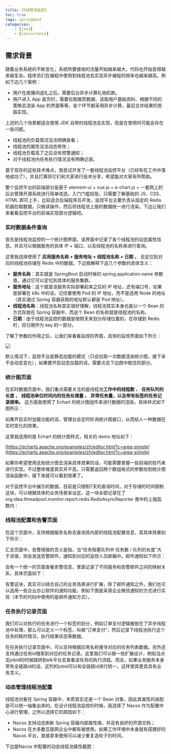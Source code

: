 ```yaml
---
title: 25线程池监控1
toc: true
tags: springboot
categories: 
    - [java]
    - [concurrence]
---
```


## 需求背景

随着业务系统的不断变化，系统所要接收的流量开始越来越大，代码也开始变得越来越复杂。程序员们在编程中使用到线程池去实现异步编程的频率也越来越高。例如下边几个案例：

- 用户在直播间送礼之后，需要后台异步计算礼物扣款。
- 用户进入 App 首页时，需要拉取推荐数据、读取用户基础资料、根据不同的策略去渲染 App 的界面等等，各个环节都采用异步计算，最后合并结果的思路实现。

<!--more-->

上述的几个场景都适合使用 JDK 自带的线程池去实现，但是在使用时可能会存在一些问题。

- 线程池的负载情况没法明确查看；
- 线程池的属性没法动态修改；
- 线程池负载高了之后没有预警通知；
- 对于线程池内任务执行情况没有明确记录。

基于现存的这些技术难点，我尝试开发了一套线程池监控平台（已经有在工作中落地成功了），并且打算将它们和大家进行技术分享，希望能对大家有所帮助。

整个监控平台的前端部分是基于 element-ui + vue.js + e-chart.js + 一套网上的后台管理开源系统进行简单改造。入门门槛较低，只需要了解基础的 JS、CSS、HTML 即可上手，比较适合后端程序员开发。监控平台主要负责从指定的 Redis 机器拉取数据，只做读操作，然后将线程池上报的数据统一进行渲染。下边让我们来看看监控平台的前端实现部分逻辑吧。 

### 实时数据条件查询

首先是线程池监控的一个统计图界面，该界面中记录了各个线程池的动态属性信息。并且可以根据服务的具体 IP + 端口，以及线程池的名称来进行查询。

这里我选择使用了 **应用服务名称 + 服务地址 + 线程池名称 + 日期** **，** 去定位到对应的线程池存储在 Redis 中的数据。下边我解释下这几个参数的具体含义：

- **服务名称**：其实就是 SpringBoot 启动时候的 spring.application.name 参数值，通过它可以定位到具体的服务集群。
- **服务地址**：这个就是该服务实际部署起来之后的 IP 地址，还有端口号，如果是部署在 k8s 中的话，记住要使用 Pod 的 IP 地址，而不是选用 Node 的地址（其实通过 Spring 容器获取的地址默认都是 Pod 地址）。
- **线程池名称**：线程池名称其实很好理解，线程池其实本身也是以一个 Bean 的方式存放在 Spring 容器中，而这个 Bean 的名称就是线程池的名称。
- **日期**：由于线程池监控的数据是按照天来划分存储位置的，在存储到 Redis 时，将日期作为 key 的一部分。

了解了参数的作用之后，让我们来看看监控的界面，具体的监控界面如下所示：

![](./img/2023/04/thread25-1.png)

默认情况下，监控平台是静态加载的模式（只会拉取一次数据渲染统计图，接下来不会动态变化），如果要开启动态加载的话，需要点击下边图中框住的部分。

### 统计图页面

在实时数据页面中，我们重点需要关注的是线程池**工作中的线程数** **、** **任务队列的长度** **、** **线程池单位时间内的任务处理量** **、** **异常任务量，以及带有标签的任务记录频率。** 这方面我使用了 Echart 的统计图组件来进行数据的渲染，具体样式如下图所示：

如果开启实时加载功能的话，管理台会定时轮询统计图接口，从而给人一种数据在实时变化的效果。

这里我选用的是 Echart 的统计图样式，相关的 demo 地址如下：

[https://echarts.apache.org/examples/zh/editor.html?c=area-simple](https://echarts.apache.org/examples/zh/editor.html?c=area-simple)

如果你希望使用这些统计图去渲染具体效果的话，可能需要掌握一些前端的技巧来进行实现。不过整体难度其实并不高，只需要返回两个数组格式的参数给到统计图渲染函数中，接下来就可以看到效果了。

对于监控平台中展示的数据，目前是只限制7天的查询时间，对于存储的时间限制这块，可以根据具体的业务场景来设定。这一块全部记录在了 org.idea.threadpool.monitor.report.redis.RedisAsyncReporter 类中的上报函数内：

### 线程池配置和告警页面

在这个页面中，支持根据服务名称去查询其内部的线程池配置信息，其具体效果如下所示：

汇总页面中，告警阈值的含义是指，当“任务阻塞队列中 任务数 / 队列的长度”大于该值，则会发送告警邮件，通知到对应的监控人员邮箱中。邮件通知如下所示：

会有一个统一的页面查看告警信息，里面记录了不同服务和告警邮件之间的映射关系，具体页面如下：

告警这块，其实可以结合自己的业务场景进行扩展，除了邮件通知之外，我们也可以选用一些企业办公软件的通知功能，例如下图是采用企业微信通知的方式进行实现（本节的代码中使用的是邮件通知方式）。

### 任务执行记录页面

我们可以对执行的任务进行一个标签的划分，例如订单支付逻辑被放在了异步线程池中处理，那么可以定义一个标签，叫做“订单支付”，然后记录下线程池执行这个任务的耗时情况，执行结果状态等数据。

在任务执行记录页面中，可以支持根据应用名称搜寻对应的任务列表数据。另外还支持通过任务id搜索到对应的任务记录。这里我们可以做一些扩展设计，例如当点击jobid的时候跳转到elk平台去查看该任务的执行流程。而且，如果业务服务本身带有全链路id的话，这列的jobid可以和全链路id进行统一，这样使其更具具有业务含义。

### 动态管理线程池配置

线程池对象在 Spring 容器中，本质其实还是一个 Bean 对象，因此其属性的装配是可以统一抽象出来的。在设计线程池监控的时候，我选择了 Nacos 作为配置中心进行管理，之所以选择它的原因如下：

- Nacos 支持动态刷新 Spring 容器内部属性值，并且有良好的开源文档；
- Nacos 在大多数互联网企业中都有被使用，如果工作环境中本身就有搭建好的 Nacos 平台，直接拿来使用可以减少重复造轮子的时间。

下边是Nacos 中配置的动态线程池属性截图：



 

 



 

 

 


```java

```
